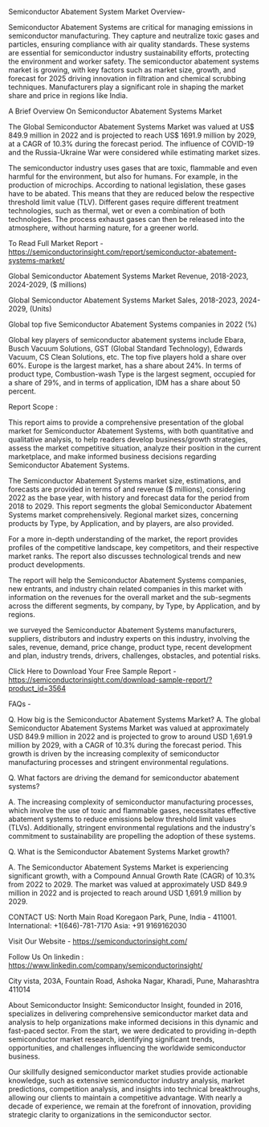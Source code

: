 Semiconductor Abatement System Market Overview-

Semiconductor Abatement Systems are critical for managing emissions in semiconductor manufacturing. They capture and neutralize toxic gases and particles, ensuring compliance with air quality standards. These systems are essential for semiconductor industry sustainability efforts, protecting the environment and worker safety. The semiconductor abatement systems market is growing, with key factors such as market size, growth, and forecast for 2025 driving innovation in filtration and chemical scrubbing techniques. Manufacturers play a significant role in shaping the market share and price in regions like India.

A Brief Overview On Semiconductor Abatement Systems Market

The Global Semiconductor Abatement Systems Market was valued at US$ 849.9 million in 2022 and is projected to reach US$ 1691.9 million by 2029, at a CAGR of 10.3% during the forecast period. The influence of COVID-19 and the Russia-Ukraine War were considered while estimating market sizes.

The semiconductor industry uses gases that are toxic, flammable and even harmful for the environment, but also for humans. For example, in the production of microchips. According to national legislation, these gases have to be abated. This means that they are reduced below the respective threshold limit value (TLV). Different gases require different treatment technologies, such as thermal, wet or even a combination of both technologies. The process exhaust gases can then be released into the atmosphere, without harming nature, for a greener world.

To Read Full Market Report -
https://semiconductorinsight.com/report/semiconductor-abatement-systems-market/

Global Semiconductor Abatement Systems Market Revenue, 2018-2023, 2024-2029, ($ millions)

Global Semiconductor Abatement Systems Market Sales, 2018-2023, 2024-2029, (Units)

Global top five Semiconductor Abatement Systems companies in 2022 (%)

Global key players of semiconductor abatement systems include Ebara, Busch Vacuum Solutions, GST (Global Standard Technology), Edwards Vacuum, CS Clean Solutions, etc. The top five players hold a share over 60%. Europe is the largest market, has a share about 24%. In terms of product type, Combustion-wash Type is the largest segment, occupied for a share of 29%, and in terms of application, IDM has a share about 50 percent.

Report Scope :

This report aims to provide a comprehensive presentation of the global market for Semiconductor Abatement Systems, with both quantitative and qualitative analysis, to help readers develop business/growth strategies, assess the market competitive situation, analyze their position in the current marketplace, and make informed business decisions regarding Semiconductor Abatement Systems.

The Semiconductor Abatement Systems market size, estimations, and forecasts are provided in terms of and revenue ($ millions), considering 2022 as the base year, with history and forecast data for the period from 2018 to 2029. This report segments the global Semiconductor Abatement Systems market comprehensively. Regional market sizes, concerning products by Type, by Application, and by players, are also provided.

For a more in-depth understanding of the market, the report provides profiles of the competitive landscape, key competitors, and their respective market ranks. The report also discusses technological trends and new product developments.

The report will help the Semiconductor Abatement Systems companies, new entrants, and industry chain related companies in this market with information on the revenues for the overall market and the sub-segments across the different segments, by company, by Type, by Application, and by regions.

we surveyed the Semiconductor Abatement Systems manufacturers, suppliers, distributors and industry experts on this industry, involving the sales, revenue, demand, price change, product type, recent development and plan, industry trends, drivers, challenges, obstacles, and potential risks.

Click Here to Download Your Free Sample Report -
https://semiconductorinsight.com/download-sample-report/?product_id=3564

FAQs -

Q. How big is the Semiconductor Abatement Systems Market?
A. The global Semiconductor Abatement Systems Market was valued at approximately USD 849.9 million in 2022 and is projected to grow to around USD 1,691.9 million by 2029, with a CAGR of 10.3% during the forecast period. This growth is driven by the increasing complexity of semiconductor manufacturing processes and stringent environmental regulations.

Q. What factors are driving the demand for semiconductor abatement systems?

A. The increasing complexity of semiconductor manufacturing processes, which involve the use of toxic and flammable gases, necessitates effective abatement systems to reduce emissions below threshold limit values (TLVs). Additionally, stringent environmental regulations and the industry's commitment to sustainability are propelling the adoption of these systems.

Q. What is the Semiconductor Abatement Systems Market growth?

A. The Semiconductor Abatement Systems Market is experiencing significant growth, with a Compound Annual Growth Rate (CAGR) of 10.3% from 2022 to 2029. The market was valued at approximately USD 849.9 million in 2022 and is projected to reach around USD 1,691.9 million by 2029.

CONTACT US:
North Main Road Koregaon Park, Pune, India - 411001.
International: +1(646)-781-7170
Asia: +91 9169162030

Visit Our Website -
https://semiconductorinsight.com/

Follow Us On linkedin : https://www.linkedin.com/company/semiconductorinsight/

City vista, 203A, Fountain Road, Ashoka Nagar, Kharadi, Pune, Maharashtra 411014

About Semiconductor Insight:
Semiconductor Insight, founded in 2016, specializes in delivering comprehensive semiconductor market data and analysis to help organizations make informed decisions in this dynamic and fast-paced sector. From the start, we were dedicated to providing in-depth semiconductor market research, identifying significant trends, opportunities, and challenges influencing the worldwide semiconductor business.

Our skillfully designed semiconductor market studies provide actionable knowledge, such as extensive semiconductor industry analysis, market predictions, competition analysis, and insights into technical breakthroughs, allowing our clients to maintain a competitive advantage. With nearly a decade of experience, we remain at the forefront of innovation, providing strategic clarity to organizations in the semiconductor sector.
